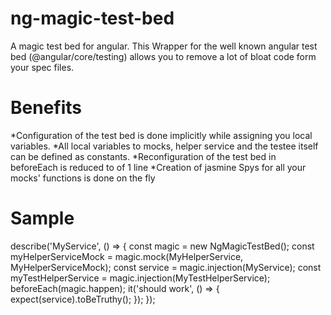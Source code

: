 # ng-magic-test-bed

A magic test bed for angular. This Wrapper for the well known angular test bed (@angular/core/testing) allows you to remove a lot of bloat code form your spec files.

# Benefits

*Configuration of the test bed is done implicitly while assigning you local variables.
*All local variables to mocks, helper service and the testee itself can be defined as constants. 
*Reconfiguration of the test bed in beforeEach is reduced to of 1 line
*Creation of jasmine Spys for all your mocks' functions is done on the fly

# Sample

describe('MyService', () => {
    const magic = new NgMagicTestBed();
    const myHelperServiceMock = magic.mock(MyHelperService, MyHelperServiceMock);
    const service = magic.injection(MyService);
    const myTestHelperService = magic.injection(MyTestHelperService);
    beforeEach(magic.happen);
    it('should work', () => {
        expect(service).toBeTruthy();
    });
});
